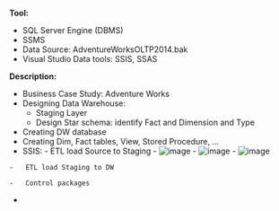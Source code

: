 
<b>Tool:</b>

- SQL Server Engine (DBMS)
- SSMS
- Data Source: AdventureWorksOLTP2014.bak
- Visual Studio Data tools: SSIS, SSAS

<b>Description:</b>

- Business Case Study: Adventure Works
- Designing Data Warehouse:
    -   Staging Layer
    -   Design Star schema: identify Fact and Dimension and Type
-   Creating DW database
-   Creating Dim, Fact tables, View, Stored Procedure, ...
-    SSIS:
    -   ETL load Source to Staging
    - ![image](https://user-images.githubusercontent.com/59658937/224244013-457f8ffa-2a65-4e64-8279-944d3c47ba67.png)
    - ![image](https://user-images.githubusercontent.com/59658937/224244169-e73f7978-bfb0-439c-bbe4-f02adf0c179b.png)
    - ![image](https://user-images.githubusercontent.com/59658937/224244497-43c6099c-ade5-48f5-bb85-cd433531b4da.png)

    -   ETL load Staging to DW
    
    -   Control packages
- 
